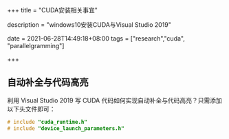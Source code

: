 +++
title = "CUDA安装相关事宜"

description = "windows10安装CUDA与Visual Studio 2019"

date = 2021-06-28T14:49:18+08:00
tags = ["research","cuda", "parallelgramming"]

+++

## 自动补全与代码高亮

利用 Visual Studio 2019 写 CUDA 代码如何实现自动补全与代码高亮？只需添加以下头文件即可：

```c++
# include "cuda_runtime.h"
# include "device_launch_parameters.h"
```

